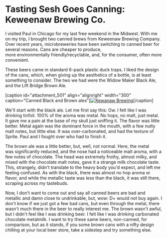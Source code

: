 Tasting Sesh Goes Canning: Keweenaw Brewing Co.
===============================================

I visited Paul in Chicago for my last free weekend in the Midwest. With me on my trip, I brought two canned brews from Keweenaw Brewing Company. Over recent years, microbreweries have been switching to canned beer for several reasons. Cans are cheaper to produce, more environmentally friendly/recyclable, and, for the consumer, often more convenient.

These beers came in standard 6-pack plastic duck traps. I liked the design of the cans, which, when giving up the aesthetics of a bottle, is at least something to consider. The two we had were the Widow Maker Black Ale, and the Lift Bridge Brown Ale.

\[caption id="attachment\_501" align="alignright" width="300" caption="Canned Black and Brown ales"\][![Kewanaw Brewing](http://www.yeastboundanddown.com/wp-content/uploads/2010/10/IMG_20101022_230520-300x224.jpg "Cans")](http://www.yeastboundanddown.com/wp-content/uploads/2010/10/IMG_20101022_230520.jpg)\[/caption\]

We'll start with the black ale. Let me first say this: Ow. I felt like I was drinking tinfoil. 100% of the aroma was metal. No hops, no malt, just metal. It gave me a pain at the base of my skull just sniffing it. The flavor was little better. Metal again was the dominant force in the mouth, with a few nutty malt notes, but little else. It was over-carbonated, and had the texture of Sprite. Paul and I fought over who had to finish it.

The brown ale was a little better, but, well, not normal. Here, the metal was significantly reduced, and the nose had a noticeable malt aroma, with a few notes of chocolate. The head was extremely frothy, almost milky, and mixed with the chocolate malt notes, gave it a strange milk chocolate taste. This, strangely, didn't translate to the heavy body you'd expect, and left me feeling confused. As with the black, there was almost no hop aroma or flavor, and while the metallic taste was less than the black, it was still there, scraping across my tastebuds.

Now, I don't want to come out and say all canned beers are bad and metallic and damn close to undrinkable, but, wow: D+ would not buy again. I don't know if we just got a few bad cans, but even through the metal, there wasn't much there in the beer to really interest me. The brown wasn't awful, but I didn't feel like I was drinking beer. I felt like I was drinking carbonated chocolate metalmilk. I want to try these same beers, non-canned, for comparison, but as it stands, if you some brown cans with a nifty design chilling at your local beer store, take a sidestep and try something else.